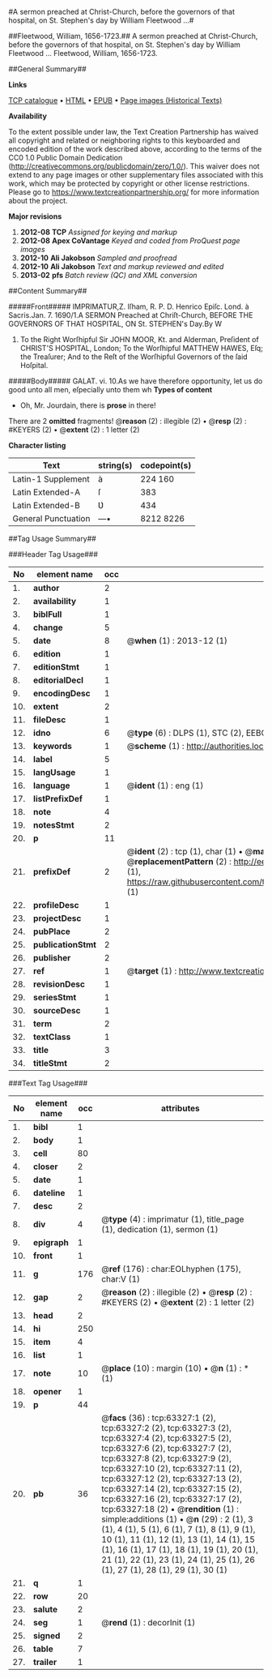 #A sermon preached at Christ-Church, before the governors of that hospital, on St. Stephen's day by William Fleetwood ...#

##Fleetwood, William, 1656-1723.##
A sermon preached at Christ-Church, before the governors of that hospital, on St. Stephen's day by William Fleetwood ...
Fleetwood, William, 1656-1723.

##General Summary##

**Links**

[TCP catalogue](http://www.ota.ox.ac.uk/tcp/)  • 
[HTML](http://tei.it.ox.ac.uk/tcp/Texts-HTML/free/A39/A39739.html)  • 
[EPUB](http://tei.it.ox.ac.uk/tcp/Texts-EPUB/free/A39/A39739.epub) • 
[Page images (Historical Texts)](https://historicaltexts.jisc.ac.uk/eebo-12565803e)

**Availability**

To the extent possible under law, the Text Creation Partnership has waived all copyright and related or neighboring rights to this keyboarded and encoded edition of the work described above, according to the terms of the CC0 1.0 Public Domain Dedication (http://creativecommons.org/publicdomain/zero/1.0/). This waiver does not extend to any page images or other supplementary files associated with this work, which may be protected by copyright or other license restrictions. Please go to https://www.textcreationpartnership.org/ for more information about the project.

**Major revisions**

1. __2012-08__ __TCP__ *Assigned for keying and markup*
1. __2012-08__ __Apex CoVantage__ *Keyed and coded from ProQuest page images*
1. __2012-10__ __Ali Jakobson__ *Sampled and proofread*
1. __2012-10__ __Ali Jakobson__ *Text and markup reviewed and edited*
1. __2013-02__ __pfs__ *Batch review (QC) and XML conversion*

##Content Summary##

#####Front#####
IMPRIMATUR,Z. Iſham, R. P. D. Henrico Epiſc. Lond. à Sacris.Jan. 7. 1690/1.A SERMON Preached at Chriſt-Church, BEFORE THE GOVERNORS OF THAT HOSPITAL, ON St. STEPHEN's Day.By W
1. To the Right Worſhipful Sir JOHN MOOR, Kt. and Alderman, Preſident of CHRIST'S HOSPITAL, London; To the Worſhipful MATTHEW HAWES, Eſq; the Treaſurer; And to the Reſt of the Worſhipful Governors of the ſaid Hoſpital.

#####Body#####
GALAT. vi. 10.As we have therefore opportunity, let us do good unto all men, eſpecially unto them wh
**Types of content**

  * Oh, Mr. Jourdain, there is **prose** in there!

There are 2 **omitted** fragments! 
 @__reason__ (2) : illegible (2)  •  @__resp__ (2) : #KEYERS (2)  •  @__extent__ (2) : 1 letter (2)

**Character listing**


|Text|string(s)|codepoint(s)|
|---|---|---|
|Latin-1 Supplement|à |224 160|
|Latin Extended-A|ſ|383|
|Latin Extended-B|Ʋ|434|
|General Punctuation|—•|8212 8226|

##Tag Usage Summary##

###Header Tag Usage###

|No|element name|occ|attributes|
|---|---|---|---|
|1.|__author__|2||
|2.|__availability__|1||
|3.|__biblFull__|1||
|4.|__change__|5||
|5.|__date__|8| @__when__ (1) : 2013-12 (1)|
|6.|__edition__|1||
|7.|__editionStmt__|1||
|8.|__editorialDecl__|1||
|9.|__encodingDesc__|1||
|10.|__extent__|2||
|11.|__fileDesc__|1||
|12.|__idno__|6| @__type__ (6) : DLPS (1), STC (2), EEBO-CITATION (1), OCLC (1), VID (1)|
|13.|__keywords__|1| @__scheme__ (1) : http://authorities.loc.gov/ (1)|
|14.|__label__|5||
|15.|__langUsage__|1||
|16.|__language__|1| @__ident__ (1) : eng (1)|
|17.|__listPrefixDef__|1||
|18.|__note__|4||
|19.|__notesStmt__|2||
|20.|__p__|11||
|21.|__prefixDef__|2| @__ident__ (2) : tcp (1), char (1)  •  @__matchPattern__ (2) : ([0-9\-]+):([0-9IVX]+) (1), (.+) (1)  •  @__replacementPattern__ (2) : http://eebo.chadwyck.com/downloadtiff?vid=$1&page=$2 (1), https://raw.githubusercontent.com/textcreationpartnership/Texts/master/tcpchars.xml#$1 (1)|
|22.|__profileDesc__|1||
|23.|__projectDesc__|1||
|24.|__pubPlace__|2||
|25.|__publicationStmt__|2||
|26.|__publisher__|2||
|27.|__ref__|1| @__target__ (1) : http://www.textcreationpartnership.org/docs/. (1)|
|28.|__revisionDesc__|1||
|29.|__seriesStmt__|1||
|30.|__sourceDesc__|1||
|31.|__term__|2||
|32.|__textClass__|1||
|33.|__title__|3||
|34.|__titleStmt__|2||


###Text Tag Usage###

|No|element name|occ|attributes|
|---|---|---|---|
|1.|__bibl__|1||
|2.|__body__|1||
|3.|__cell__|80||
|4.|__closer__|2||
|5.|__date__|1||
|6.|__dateline__|1||
|7.|__desc__|2||
|8.|__div__|4| @__type__ (4) : imprimatur (1), title_page (1), dedication (1), sermon (1)|
|9.|__epigraph__|1||
|10.|__front__|1||
|11.|__g__|176| @__ref__ (176) : char:EOLhyphen (175), char:V (1)|
|12.|__gap__|2| @__reason__ (2) : illegible (2)  •  @__resp__ (2) : #KEYERS (2)  •  @__extent__ (2) : 1 letter (2)|
|13.|__head__|2||
|14.|__hi__|250||
|15.|__item__|4||
|16.|__list__|1||
|17.|__note__|10| @__place__ (10) : margin (10)  •  @__n__ (1) : * (1)|
|18.|__opener__|1||
|19.|__p__|44||
|20.|__pb__|36| @__facs__ (36) : tcp:63327:1 (2), tcp:63327:2 (2), tcp:63327:3 (2), tcp:63327:4 (2), tcp:63327:5 (2), tcp:63327:6 (2), tcp:63327:7 (2), tcp:63327:8 (2), tcp:63327:9 (2), tcp:63327:10 (2), tcp:63327:11 (2), tcp:63327:12 (2), tcp:63327:13 (2), tcp:63327:14 (2), tcp:63327:15 (2), tcp:63327:16 (2), tcp:63327:17 (2), tcp:63327:18 (2)  •  @__rendition__ (1) : simple:additions (1)  •  @__n__ (29) : 2 (1), 3 (1), 4 (1), 5 (1), 6 (1), 7 (1), 8 (1), 9 (1), 10 (1), 11 (1), 12 (1), 13 (1), 14 (1), 15 (1), 16 (1), 17 (1), 18 (1), 19 (1), 20 (1), 21 (1), 22 (1), 23 (1), 24 (1), 25 (1), 26 (1), 27 (1), 28 (1), 29 (1), 30 (1)|
|21.|__q__|1||
|22.|__row__|20||
|23.|__salute__|2||
|24.|__seg__|1| @__rend__ (1) : decorInit (1)|
|25.|__signed__|2||
|26.|__table__|7||
|27.|__trailer__|1||

